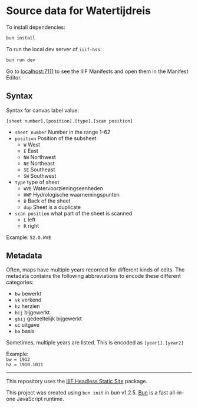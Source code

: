 # Source data for Watertijdreis

To install dependencies:

```bash
bun install
```

To run the local dev server of `iiif-hss`:

```bash
bun run dev
```

Go to [localhost:7111](http://localhost:7111) to see the IIIF Manifests and open them in the Manifest Editor.

## Syntax

Syntax for canvas label value:

`[sheet number].[position].[type].[scan position]`

- `sheet number` Number in the range 1-62
- `position` Position of the subsheet
  - `W` West
  - `E` East
  - `NW` Northwest
  - `NE` Northeast
  - `SE` Southeast
  - `SW` Southwest
- `type` type of sheet
  - `WVE` Watervoorzieningseenheden
  - `HWP` Hydrologische waarnemingspunten
  - `B` Back of the sheet
  - `dup` Sheet is a duplicate
- `scan position` what part of the sheet is scanned
  - `L` left
  - `R` right

Example: `52.O.WVE`

## Metadata

Often, maps have multiple years recorded for different kinds of edits. The metadata contains the following abbreviations to encode these different categories:

- `bw` bewerkt
- `vk` verkend
- `hz` herzien
- `bij` bijgewerkt
- `gbij` gedeeltelijk bijgewerkt
- `ui` uitgave
- `ba` basis

Sometimes, multiple years are listed. This is encoded as `[year1].[year2]`

Example: \
`bw = 1912` \
`hz = 1910.1011`


---

This repository uses the [IIIF Headless Static Site](https://github.com/digirati-co-uk/headless-static-site) package.

This project was created using `bun init` in bun v1.2.5. [Bun](https://bun.sh) is a fast all-in-one JavaScript runtime.
